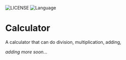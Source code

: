 ![LICENSE](https://img.shields.io/packagist/l/doctrine/orm.svg?style=flat-square)
![Language](https://img.shields.io/badge/language-C%2B%2B-F87676.svg)
# Calculator
A calculator that can do division, multiplication, adding, 

*adding more soon...*
